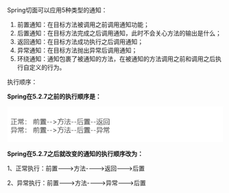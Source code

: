 Spring切面可以应用5种类型的通知：

1. 前置通知：在目标方法被调用之前调用通知功能；
2. 后置通知：在目标方法完成之后调用通知，此时不会关心方法的输出是什么；
3. 返回通知：在目标方法成功执行之后调用通知；
4. 异常通知：在目标方法抛出异常后调用通知；
5. 环绕通知：通知包裹了被通知的方法，在被通知的方法调用之前和调用之后执行自定义的行为。

执行顺序：

**Spring在5.2.7之前的执行顺序是：**

![1693988036899-65592d6e-c91e-413b-bc15-aa2d6b0d6983.png](./assets/1693988036899-65592d6e-c91e-413b-bc15-aa2d6b0d6983.png)

**Spring在5.2.7之后就改变的通知的执行顺序改为：**

1、正常执行：前置--->方法---->返回--->后置

2、异常执行：前置--->方法---->异常--->后置
